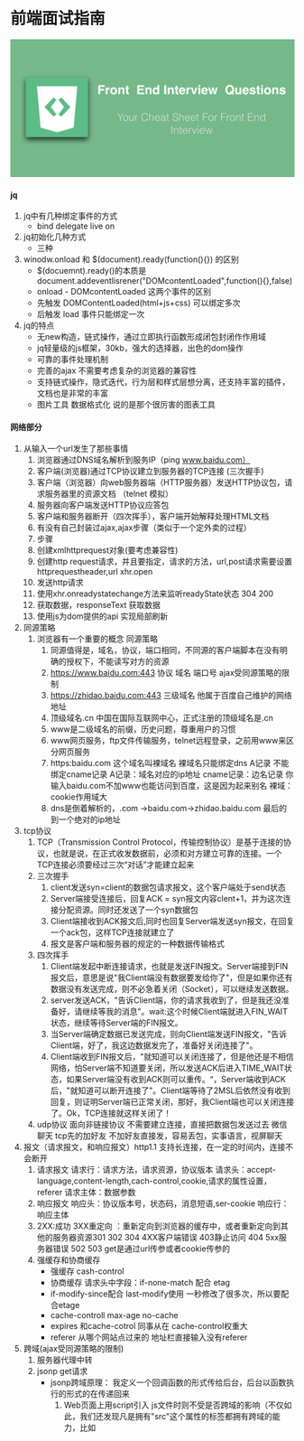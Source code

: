 # 前端面试指南

<!--more-->

<p align="center">
<img alt="FrontEndInterviewQuestions" src="https://raw.githubusercontent.com/tonyDx/front-end-interview-questions-cn/master/assets/main.jpg">
</p>


#### jq
1. jq中有几种绑定事件的方式
    - bind delegate live on
2. jq初始化几种方式
    - 三种
3. winodw.onload  和 $(document).ready(function(){}) 的区别
    - $(docuemnt).ready()的本质是 document.addeventlisrener("DOMcontentLoaded",function(){},false)
    - onload - DOMcontentLoaded  这两个事件的区别
    - 先触发 DOMContentLoaded(html+js+css)  可以绑定多次
    - 后触发 load 事件只能绑定一次
4. jq的特点
    - 无new构造，链式操作，通过立即执行函数形成闭包封闭作作用域
    - jq轻量级的js框架，30kb，强大的选择器，出色的dom操作
    - 可靠的事件处理机制
    - 完善的ajax 不需要考虑复杂的浏览器的兼容性
    - 支持链式操作，隐式迭代，行为层和样式层想分离，还支持丰富的插件，文档也是非常的丰富
    - 图片工具 数据格式化  说的是那个很厉害的图表工具
####  网络部分
1. 从输入一个url发生了那些事情
    1. 浏览器通过DNS域名解析到服务IP（ping www.baidu.com）
    2. 客户端(浏览器)通过TCP协议建立到服务器的TCP连接  (三次握手)
    3. 客户端（浏览器）向web服务器端（HTTP服务器）发送HTTP协议包，请求服务器里的资源文档 （telnet 模拟）
    4. 服务器向客户端发送HTTP协议应答包
    5. 客户端和服务器断开（四次挥手），客户端开始解释处理HTML文档
    2. 有没有自己封装过ajax,ajax步骤（类似于一个定外卖的过程）
    1. 步骤
    1. 创建xmlhttprequest对象(要考虑兼容性)
    2. 创建http request请求，并且要指定，请求的方法，url,post请求需要设置httprequestheader,url xhr.open
    3. 发送http请求
    4. 使用xhr.onreadystatechange方法来监听readyState状态  304 200
    5. 获取数据，responseText 获取数据
    6. 使用js为dom提供的api 实现局部刷新
3. 同源策略
    1. 浏览器有一个重要的概念 同源策略
       1. 同源值得是，域名，协议，端口相同，不同源的客户端脚本在没有明确的授权下，不能读写对方的资源
       2. https://www.baidu.com:443 协议 域名 端口号  ajax受同源策略的限制
       3. https://zhidao.baidu.com:443  三级域名   他属于百度自己维护的网络地址
       4. 顶级域名.cn 中国在国际互联网中心，正式注册的顶级域名是.cn
       5. www是二级域名的前缀，历史问题，尊重用户的习惯
       6. www网页服务，ftp文件传输服务，telnet远程登录，之前用www来区分网页服务
       7. https:baidu.com 这个域名叫裸域名 裸域名只能绑定dns A记录 不能绑定cname记录
          A记录：域名对应的ip地址
          cname记录：边名记录  你输入baidu.com不加www也能访问到百度，这是因为起来别名
          裸域：cookie作用域大
       8. dns是倒着解析的，.com ->baidu.com->zhidao.baidu.com 最后的到一个绝对的ip地址
4. tcp协议
    1. TCP（Transmission Control Protocol，传输控制协议）是基于连接的协议，也就是说，在正式收发数据前，必须和对方建立可靠的连接。一个TCP连接必须要经过三次“对话”才能建立起来
    2. 三次握手
       1. client发送syn=client的数据包请求报文，这个客户端处于send状态
       2. Server端接受连接后，回复ACK = syn报文内容clent+1，并为这次连接分配资源。同时还发送了一个syn数据包
       3. Client端接收到ACK报文后,同时也回复Server端发送syn报文，在回复一个ack包，这样TCP连接就建立了
       4. 报文是客户端和服务器的规定的一种数据传输格式
    3. 四次挥手
       1. Client端发起中断连接请求，也就是发送FIN报文。Server端接到FIN报文后，意思是说"我Client端没有数据要发给你了"，但是如果你还有数据没有发送完成，则不必急着关闭（Socket），可以继续发送数据。
       2. server发送ACK，"告诉Client端，你的请求我收到了，但是我还没准备好，请继续等我的消息"。wait:这个时候Client端就进入FIN_WAIT状态，继续等待Server端的FIN报文。
       3. 当Server端确定数据已发送完成，则向Client端发送FIN报文，"告诉Client端，好了，我这边数据发完了，准备好关闭连接了"。
       4. Client端收到FIN报文后，"就知道可以关闭连接了，但是他还是不相信网络，怕Server端不知道要关闭，所以发送ACK后进入TIME_WAIT状态，如果Server端没有收到ACK则可以重传。“，Server端收到ACK后，"就知道可以断开连接了"。Client端等待了2MSL后依然没有收到回复，则证明Server端已正常关闭，那好，我Client端也可以关闭连接了。Ok，TCP连接就这样关闭了！
    4. udp协议 面向非链接协议 不需要建立连接，直接把数据包发送过去   微信聊天   tcp先的加好友  不加好友直接发，容易丢包，实事语言，视屏聊天
5. 报文（请求报文，和响应报文）http1.1 支持长连接，在一定的时间内，连接不会断开
   1. 请求报文
      请求行：请求方法，请求资源，协议版本
      请求头：accept-language,content-length,cach-control,cookie,请求的属性设置，referer
      请求主体：数据参数
   2. 响应报文
      响应头：协议版本号，状态码，消息短语,ser-cookie
      响应行：
      响应主体
   3. 2XX:成功
      3XX重定向 ：重新定向到浏览器的缓存中，或者重新定向到其他的服务器资源301 302 304
      4XX客户端错误 403静止访问 404
      5xx服务器错误 502 503  get是通过url传参或者cookie传参的
   4. 强缓存和协商缓存
      - 强缓存  cash-control
      - 协商缓存 请求头中字段：if-none-match 配合 etag
      - if-modify-since配合   last-modify使用 一秒修改了很多次，所以要配合etage
      - cache-controll  max-age  no-cache
      - expires  和cache-cotrol 同事从在   cache-control权重大
      - referer   从哪个网站点过来的   地址栏直接输入没有referer
6. 跨域(ajax受同源策略的限制)
   1. 服务器代理中转
   2. jsonp get请求
      - jsonp跨域原理：
        我定义一个回调函数的形式传给后台，后台以函数执行的形式的在传递回来
        1.  Web页面上用script引入 js文件时则不受是否跨域的影响（不仅如此，我们还发现凡是拥有"src"这个属性的标签都拥有跨域的能力，比如<script>、<img>、<iframe>）
        2. 利用这个特点呢，我们可以动态的创建script标签，跨域加载js文件
        3. 但是我们无法监控通过<script>的src属性是否把数据获取完成，所以我们需要做一个处理。
        4. 提前定义好处理跨域获取数据的函数，如 function doJSON（data）{}。
        5. 用src获取数据的时候添加一个参数cb=‘doJSON’ (服务端会根据参数cb的值返回 对应的内容)
        6. 加载完成之后，执行回调函数，并且把要获取的数据，作为参数传入回调函数当中
        7. 总之就是利用了函数不调用不执行的特点
   3. document.domain(针对基础域名相同的情况tj.58.com,bj.58.com)
   4. cros跨域  服务端进行设置
      - Access-control-Allow-Origin 跨域资源共享
   5. ifream 跨域  做广告 tab切换，在线编辑器（w3c亲知试一试）异步的获取的
      - 阻塞页面，动态的添加ifream标签
      - 解决跨域问题  借助一些手段来实现跨域
        - 借助hash loaction.hash  来实现跨域   取值的时候要借助定时器  只能是父向子页面传递
        - window.name  直接把name刻在了窗口上，只要窗口不关闭 就能实现 子向父巧妙跨域
        - 不同源，不能获取到当前window,想办法变同源
        - 具体过程就是 子现在window.name上 写上要传的值
        - 父判断iframe加载完成之后 改变iframe的src属性 派个人过去看看  完后再告诉自己 两口子吵架的一个过程
        - 通过 iframe.contentWinndow获取到这个值
7. cookie
    1. http协议是一种无状态协议，所以需要一种跟踪用户的会话技术，cooike横空出世
       - HTTP协议是无状态的协议。一旦数据交换完毕，客户端与服务器端的连接就会关闭，再次交换数据需要建立新的连接。这就意味着服务器无法从连接上跟踪会话。
    2. cookie服务器端生成，客户端设置，下次请求的时候带上，cookie的大小是有限制的4k，cookie受同源策略的限制
       - form email  承载用户信息http请求头首部
       - user-agent
       - referer
       - 客户端的ip地址 tcp连接可以获取到ip地址，tcp连接的另一头，ip地址标记的是机器，不是用户，ip地址不稳定，
         - 还有处于安全的考虑，把真是的ip地址伪装。
       - 用户登录  每个网站都需要注册登录的流程
       - 胖url 在url上 网站给我随机分配唯一标识  对服务器产生额外的负载，不能共享，声明周期页面关闭也不行了
       - cookie 放在本地的一个txt文件 临时cookie 页面关了就销毁了
       - domain key value path expires size
         - 只要在这个域名下子域的都能拿到这个cookie
         - expires 为session 代表这条cookie是临时的
8. json和jsonp分别代表什么？有什么区别
   - json就是一种数据格式，jsonp是一种实现跨域的方式
9. 浏览器缓存手段
10. xss和csrf有啥区别
11. https  = http+加密+认证+完整性保护
   - sever端生成一个公钥和私钥，把公钥给了第三方认证机构ca
   - ca对公钥进行md5加密，生成数字签名，在把数字签名用ca的私钥加密，生成数字证书，把这个证书返回给sever
   - sever拿到证书之后，发送给浏览器
   - 浏览器对数字证书进行验证，首先，浏览器本身会内置ca的公钥，用公钥对数字证书健米，验证这个ca生成的数字证书是否受信任
   - 成功之后，浏览器随机生成对称秘钥，用sever的公钥加密这个对称秘钥，再把加密的对称秘钥传送给sever
   - sever 收到对称秘钥，用自己的私钥进行解密，之后，他们直接的通信就用这个对称秘钥进行加密，来维持通信；
12. 七层网络模型：应用层  ->  计算机设备  tcp http
                 表示层
                 会话层
                 传输层  ->防火墙
                 网络层  ->路由器
                 数据链路层 交换机
                 物理层  -> 网卡
#### css3部分
1. css元素的选择器有哪些

2. 为元素和伪类选择器的区别
   - 元素他是一个真实元素
3. 浏览器渲染过程

4. 浏览器渲染模式 标准模式和怪异模式

5. flex布局，双飞翼布局，三栏布局，圣杯布局

6. css新增了那些api，以及作用
    - 选择器部分

    - 边框部分
       -  边框可以添加背景图片   border-image
       -  border-radius
       -  box-shadow

    - css背景部分
       -  background-origin  背景图片的其实位置 默认从border-box开始
       -  background-clip    padding-box content-box
       -  background-size    cover 覆盖整个区域  contain 按照比例扩大或者缩小图片，放下整个图片 背景图片的大小
       -  background-position (css2)

    - 文本和颜色
       -  text-shadow
       -  文本换行 word-break
       -          white-space  pre保留所有空格
       -  超出打点
        overflow hidden
        white-space:nowrap
        text-overdlow:ellipsis
       -  自定义字体 @font-face font-family
       -  颜色 rgba()
       -  hsl
       -  渐变色 gradient  线性渐变，和径向渐变
       -  transparent  做三角形

    - 盒模型
        - w3c标准盒模型   把所有的html元素都当做一个盒子来处理
          - element空间高度（盒子） = width + padding + border;
          - width 为内容高度。即width不包括padding 和 border
        - ie混杂盒模型   他们都是对元素计算尺寸的模型。但他们的不同是计算的方式不同。
          - 内容高度 （盒子）= width - padding - border
          - 即 设置width的数值就是element 的空间高度，width包含padding 和border
          - box-sizing : border-box/content-box

    - 布局
         - 多列布局
         - flex 布局
         - 响应式布局 媒体查询
           - rem 是css3新增的一个相对单位，相对的是html根元素
           - px 是相对于屏幕分辨率而言的
           - em 相对长度单位，相对于父级文本的字体而言
           - device-width/height 是设备的宽度（如电脑手机的宽度 不是浏览器的宽度）
           - width/height使用documentElement.clientWidth/Height即viewport的值。

    - 像素
        - 物理像素 最大分辨率---设备生产厂商定义的 1920*1080
        - 实际分辨率：自己设置电脑的分辨率
        - css像素 视觉上看到的像素，感官上的像素，浏览器厂商定义的（变化的像素，使用参考像素做一个换算）
        - 设备独立像素：操作系统定义的，和实际分辨率是一比一的关系（上边说的参考像素）
        - 总结：参考像素，根据设备独立像素做了一层调节,css像素根据参考像素进行了调节
        - 设备像素：设备像素比 = 实际分别率/css像素 = 物理像素/实际分辨率 = 物理像素
        - 并不是所有的设备像素比都是一比一的关系 iphone就是2比一的关系
        - 位图像素 图片  300*300为例 每一个像素，就叫一个位图像素
        - window.devicePixelRatio 可以查看设备像素比
        - 普通的分辨率屏幕：一个css像素对应一个位图像素
        - 视网膜屏幕分辨率：一个css像素对应4个位图像素 由于一个位图像素已经是最小比例，不能再分割，就近取色
         多以导致模糊，解决办法，分辨率增加一倍

    - transform 元素过渡的效果 只有开始位置和结束位置的时候用transition ，属性发生变化的时候才触发
    - animation 动画的效果  关注中间的状态 倾向的是一个过程 用animation  设置animation的时候刘触发了
7. 垂直居中有多少种方式
   - 定宽高
   1. position + margin
   - 不定宽高
   2. position + transform:translate(-50%)
   - 子元素居中
   3. flex
   - justify-content:center + align-items:center
8. bfc
####   框架
1. mvc,mvp,mvvm
   - 他们都是常见的软件设计模式，通过分离 关注点  来改改进代码的组织方式
   - 相同点就
    - 是mv(model-view)，mv,不同点Ccontroller,vm(view-model)，p(presenter)
    - 只是为了解决一类问题而总结出的抽象方法，一种架构模式往往使用了多种设计模式。
    - model：于封装  和应用程序的业务逻辑相关的数据  以及 对数据的处理方法
    - view: View作为视图层，主要负责数据的展示
    - 有了 model,和 view 就完成了 --> 数据从模型层到视图层的逻辑
    - 但是对于一个应用程序，他还需要--> 响应用户的操作、同步更新View和Model
      - mvc 这种架构模式引入controller
        - 让它来定义界面和用户输入的响应方式，它连接模型和视图，用于控制应用程序的流程，处理用户的行为和数据上的改变。
        - controller响应view的事件，调用model对外接口，修改数据
        - 一旦Model数据发生变化便通知相关视图进行更新。

        - Model和View之间使用了观察者模式，View事先在此Model上注册，进而观察Model，以便更新在Model上发生改变的数据。

        - controll和view使用了策略模式，---->  实现不同的响应的策略只要用不同的Controller实例替换即可
        -
     -
       1. 可以明显感觉到，MVC模式的业务逻辑主要集中在Controller,
       2. 而前端的View其实已经具备了独立处理用户事件的能力，
       3. 当每个事件都流经Controller时，这层会变得十分臃肿。
       4. 而且MVC中View和Controller一般是一一对应的，
       5. 捆绑起来表示一个组件，视图与控制器间的过于紧密的连接让Controller的复用性成了问题.

    - mvp 中的p横空出世
      - 是MVC模式的改良，由IBM的一个子公司提出的
      - MVP中的View并不能直接使用Model，而是通过为Presenter提供接口，让Presenter去更新Model，再通过观察者模式更新View。
      - MVP模式通过解耦View和Model，完全分离视图和模型使职责划分更加清晰；由于View不依赖Model，可以将View抽离出来做成组件
      - Presenter作为View和Model之间的 "中间人" ，除了基本的业务逻辑外，还有大量代码需要对从
      - View到Model和 从Model到View的数据进行  "手动同步" ，
      - 这样Presenter显得很重，维护起来会比较困难。
    - mvvm
     -  最早微软提出，抄的非常的火，vue,和ag
     -  MVVM把View和Model的同步逻辑自动化了,以前是手动更新
     -  MVVM中的View通过使用模板语法来声明式的将数据渲染进DOM，当ViewModel对Model进行更新的时候，会通过数据绑定更新到View
     - 在MVVM中，View不知道Model的存在，ViewModel和Model也察觉不到View，这种低耦合模式可以使开发过程更加容易，提高应用的可重用性。
     - 在Vue中，使用了双向绑定技术（Two-Way-Data-Binding），就是View的变化能实时让Model发生变化，而Model的变化也能实时更新到View。
     - 数据劫持 (Vue)
     - 发布-订阅模式 (Knockout、Backbone)
     - 脏值检查 (Angular)
     - 通过ES5提供的 Object.defineProperty() 方法来劫持（监控）各属性的 getter 、setter ，并在数据（对象）发生变动时通知订阅者，触发相应的监听回调。并且，由于是在不同的数据上触发同步，可以精确的将变更发送给绑定的视图，而不是对所有的数据都执行一次检测。
     - 要实现Vue中的双向数据绑定，大致可以划分三个模块：Observer、Compile、Watcher
     - Observer 数据监听器 负责对数据对象的所有属性进行监听（数据劫持），监听到数据发生变化后通知订阅者。
     - Compiler 指令解析器 扫描模板，并对指令进行解析，然后绑定指定事件。
     - Watcher 订阅者
     - MV*的目的是把应用程序的数据、业务逻辑和界面这三块解耦，分离关注点，不仅利于团队协作和测试，更有利于维护和管理。业务逻辑不再关心底层数据的读写，而这些数据又以对象的形式呈现给业务逻辑层。从 MVC --> MVP --> MVVM，就像一个打怪升级的过程，它们都是在MVC的基础上随着时代和应用环境的发展衍变而来的。
2. vue 和 react 的区别
   1. 关注点：专注于创造前端的富应用。React与Vue只有骨架，值关注框架本身，其他的功能如路由、状态管理等是 ，框架分离的组件。
   2. 数据绑定：vue双向数据绑定，react没有双向数据绑定。
      - 插值表达式
      - vuejs 给我们提供了一系列的指令，v-on,v-model，v-if(12个指令)
      - 事件处理这一块：通过v-on给元素注册事件，当一个组件被销毁时候所有的事件处理都会自动被删除。你无须担心如何自己清理它们。
      - 计算属性的概念
   3. 组件化和数据流
      - React是单向数据流，数据主要从父节点传递到子节点（通过props）。如果顶层（父级）的某个props改变了，React会重渲染所有的子节点。
      - react中实现组件有两种实现方式，一种是function compomtent方法，另一种是通过ES2015的思想类继承class compontent来实现
      - react组件可以将UI切分成一些的独立的、可复用的部件，这样你就只需专注于构建每一个单独的部件。它可以接收任意的输入值（称之为“props”），并返回一个需要在页面上展示的React元素。
      -  组件之间的通信
         - 父与子之间通props属性进行传递
         - 子与父之间，父组件定义事件，子组件触发父组件中的事件时，通过实参的形式来改变父组件中的数据来通信
         - 组件的生命周期
         contructor->compontenwillmount->render->cpmpontentdidmount
         父组件的props改变->compontentwillreceiveprops 这里不能this.setState({}) ->shouldcompontentupdate->compontentwillupdate->render->compomrentdidmount->compontentunmount
      - 组件系统是 Vue 的另一个重要概念，因为它是一种抽象，允许我们使用小型、独立和通常可复用的组件构建大型应用。
      - 当一个 Vue 实例被创建时，它向 Vue 的响应式系统中加入了其 data 对象中能找到的所有的属性。当这些属性的值发生改变时，视图将会产生“响应”，即匹配更新为新的值。当这些数据改变时，视图会进行重渲染。值得注意的是只有当实例被创建时 data 中存在的属性是响应式的。
      - newVue()->init阶段 beforecreated->这个时候千万不要操作data数据injected和reactivity->created->完成之后->判断实例当中有没有el,option这个选项，有的话->vm.$mount(el)
        ->template,这个选项 有的话解析成一个 template-render  ->beforemount ->render->mounted
      - 后续的钩子函数执行的过程都是需要外部的触发才会执行。比如说有数据的变化，会调用beforeUpdate，然后经过Virtual DOM，最后updated更新完毕。当组件被销毁的时候，它会调用beforeDestory，以及destoryed。
      - 组件之间的通信
        - props 向下，events 向上
    4. 组件之间层级太多的时候，需要状态管理，
       - react flux 和redux
       - 创建action 创建store,创建dispatcher view调用action
       - vue  vuex
       - Mutation 变化
       - Action
       - Module
    5. 渲染性能上
       - react试图渲染   借用一种在内存中描述 DOM 树状态的数据结构   比较计算之后给真实 DOM 打补丁
       - Vue 通过建立一个虚拟 DOM 对真实 DOM 发生的变化保持追踪
    6. 思想
      - Vue 的整体思想是拥抱经典的 Web 技术，并在其上进行扩展。
      - JSX
    7. 服务器端渲染（SSR）
       - 客户端渲染路线：1. 请求一个html -> 2. 服务端返回一个html -> 3. 浏览器下载html里面的js/css文件 -> 4. 等待js文件下载完成 -> 5. 等待js加载并初始化完成 -> 6. js代码终于可以运行，由js代码向后端请求数据( ajax/fetch ) -> 7. 等待后端数据返回 -> 8. react-dom( 客户端 )从无到完整地，把数据渲染为响应页面
      - 服务端渲染路线：1. 请求一个html -> 2. 服务端请求数据( 内网请求快 ) -> 3. 服务器初始渲染（服务端性能好，较快） -> 4. 服务端返回已经有正确内容的页面 -> 5. 客户端请求js/css文件 -> 6. 等待js文件下载完成 -> 7. 等待js加载并初始化完成 -> 8. react-dom( 客户端 )把剩下一部分渲染完成( 内容小，渲染快 )



3. this.setstate() 发生了什么
  - 会触发一次组件的更新过程，从而引发页面的从新绘制 设计react 四个生命周期函数
4. react router原理
   - 控制不同的url 渲染不同的组件
   - 点击链接->改变hash->触发window.onhashchage事件->改变组建中state中的route属性，react state发生改变，自动渲染页面
5. react diff算法
  - diffchildren,diffprops,就是比较节点的增删改查，完后把改变的信息记录到diffinfo中，打补丁到真实的dom 上  深度优先遍历的原则
### 模块化
 1. 什么是模块化
   - 模块化是讲一个复杂的系统拆分成多个模块，方便团队开发
   - 为什么要使用模块化
     - 降低复杂性，降低代码的耦合度，部署方便，提高团队开发效率
   - 模块化的好处
     - 避免命名冲突，减少变量空间污染
     - 更好的分离代码，按需加载
     - 提高代码的可复用性，可维护性
   - AMD依赖前置，提前加载依赖。而CMD就近加载，按需加载。
 2. 什么是前端工程化
   - 工程化是更具业务特点，讲前端开发流程规范化，标准化，这就包括，开发流程，技术选型，代码规范，构建发布等，用于提升前端开发工程师的开发效率，和提升代码质量。也就是上边的这些事情交给工具去处理 如代码规范 可以用eslint，构建发布，用webpack,glup
 3. webpack自动刷新实时预览的原理
   - 当文件内容发生变化的时候，首先重新构建，完后通知webpack-dev-server,sever会在webpack构建出的代码中注入代理客户端，客户端来控制网页的刷新  websocket通信
 3. webpack 工作原理
  - webpack的运行流程是一个串行的过程
    1. 初始化参数，从配置文件中或者shell语句中读取合并参数，得到最终参数
    2. 开始编译，用上一步得到的参数 初始化 compiler对象，加载所有配置的插件，执行对象的run方法开始执行编译
    3. 根据配置文件中的entry 找到所有的入口文件
    4. 从入口文件出发，调用所有配置的loader对模块进行翻译，在找出该模块所依赖的模块，在递归本步骤  一直到所有的入口依赖的文件都经过本步骤的处理
    5. 翻译完所有模块，得到每个模块 被翻译后的最终内容 和 他们之间的关系
    6. 根据关系，组成一个个包含多个模块的chunk, 在将一个个chunk转换成一个个单独文件，加入输出列表中，这是可以修改内容的最后机会
    7. 在确定好输出内容偶，根据配置确定输出路径和文件名，将文件的内容写入系统中
####  js部分
1. js执行机制
   - js一大特点：js是一门单线程的语言，eventloop是js的执行机制
   - 当我们执行一个js脚本的时候
       - macro-task(宏任务)：整体的代码script,settimeout，setinterval,
       - micro-task(微任务)：promise,promise.nextTick
     - 事件循环的顺序是：
       1. 整体的一个script作为宏任务进入主线程，遇到settimeout，将settimeout放到event table中 并且将其回调函数注册后  放到宏任务 event queue
       2. 接着往下执行，遇到promise.then   先放到event table 中，并且将then函数注册后分发到微任务 event queue 中
       3. 当整体的代码作为一个宏任务执行完毕之后，先执行微任务队列当中的任务(一个个拿出来)  eventloop的第一轮循环，一直到 微任务当中的任务执行完毕
       4. 紧接着开始第二轮循环，先从宏任务event queue开始
2. 浏览器的内核有哪些
   - ie       trident
   - 火狐     gecko   干沟
   - opera    以前用的  presto  新版本的用的  blink
   - 谷歌和 Safari   用的webkit   blink

3. 深拷贝怎么实现
   - JSON.parse(JSON.stringify(arr))
   - jq 的 extend
   - 手撕一个
4. 前端代码被压缩，如何找到对应的元素
  - source下找到对应的js脚本，下边会有个{}的按钮，点击可以将js脚本格式化
5.

